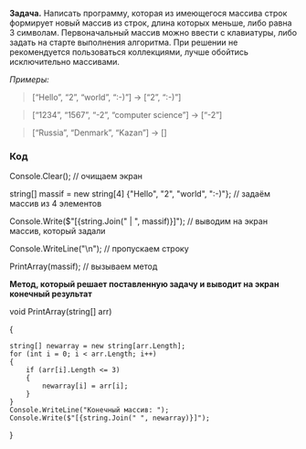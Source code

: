  __Задача.__ Написать программу, которая из имеющегося массива строк формирует новый массив из строк, длина которых меньше, либо равна 3 символам. Первоначальный массив можно ввести с клавиатуры, либо задать на старте выполнения алгоритма. При решении не рекомендуется пользоваться коллекциями, лучше обойтись исключительно массивами.

_Примеры:_
>[“Hello”, “2”, “world”, “:-)”] → [“2”, “:-)”]

>[“1234”, “1567”, “-2”, “computer science”] → [“-2”]

>[“Russia”, “Denmark”, “Kazan”] → []

### __Код__
Console.Clear(); // очищаем экран

string[] massif = new string[4] {"Hello", "2", "world", ":-)"}; // задаём массив из 4 элементов

Console.Write($"[{string.Join(" | ", massif)}]"); // выводим на экран массив, который задали

Console.WriteLine("\n"); // пропускаем строку

PrintArray(massif); // вызываем метод

__Метод, который решает поставленную задачу и выводит на экран конечный результат__

void PrintArray(string[] arr)

{

    string[] newarray = new string[arr.Length];
    for (int i = 0; i < arr.Length; i++)
    {
        if (arr[i].Length <= 3)
        {
            newarray[i] = arr[i]; 
        }
    }
    Console.WriteLine("Конечный массив: ");
    Console.Write($"[{string.Join(" ", newarray)}]");

}
